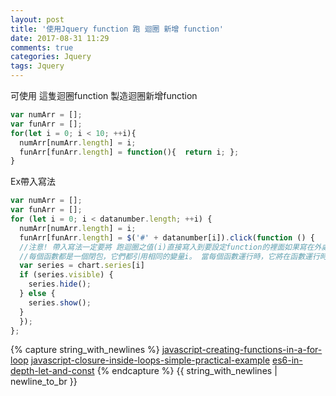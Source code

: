 ```yaml
---
layout: post
title: '使用Jquery function 跑 迴圈 新增 function'
date: 2017-08-31 11:29
comments: true
categories: Jquery
tags: Jquery
---
```

可使用 這隻迴圈function 製造迴圈新增function
```js
var numArr = [];
var funArr = [];
for(let i = 0; i < 10; ++i){
  numArr[numArr.length] = i;
  funArr[funArr.length] = function(){  return i; };
}
```
Ex帶入寫法
```js
var numArr = [];
var funArr = [];
for (let i = 0; i < datanumber.length; ++i) {
  numArr[numArr.length] = i;
  funArr[funArr.length] = $('#' + datanumber[i]).click(function () {
  //注意! 帶入寫法一定要將 跑迴圈之值(i)直接寫入到要設定function的裡面如果寫在外處則一定會發生錯誤
  //每個函數都是一個閉包，它們都引用相同的變量i。 當每個函數運行時，它將在函數運行時返回i的值（這將比循環的極限值多一個）。
  var series = chart.series[i]
  if (series.visible) {
    series.hide();
  } else {
    series.show();
  }
  });
};
```
{% capture string_with_newlines %}
[javascript-creating-functions-in-a-for-loop](https://stackoverflow.com/questions/19696015/javascript-creating-functions-in-a-for-loop)
[javascript-closure-inside-loops-simple-practical-example](https://stackoverflow.com/questions/750486/javascript-closure-inside-loops-simple-practical-example)
[es6-in-depth-let-and-const](https://hacks.mozilla.org/2015/07/es6-in-depth-let-and-const/)
{% endcapture %}
{{ string_with_newlines | newline_to_br }}